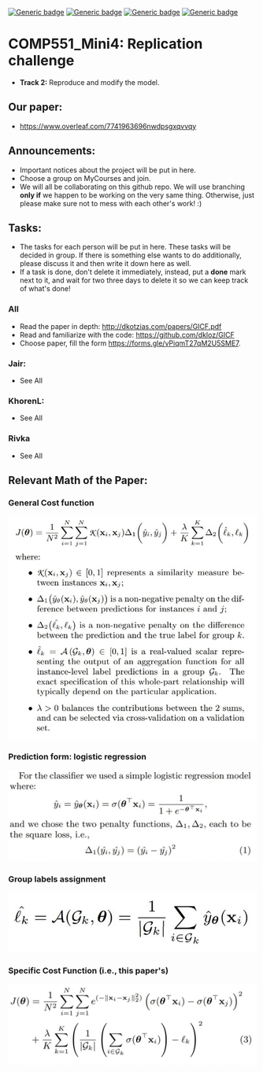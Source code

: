 [![Generic badge](https://img.shields.io/badge/Mini_project_4-blue.svg)](https://shields.io/)
[![Generic badge](https://img.shields.io/badge/Contributors-3-<COLOR>.svg)](https://shields.io/)
[![Generic badge](https://img.shields.io/badge/COMP551-Applied_Machine_Learning-red.svg)](https://shields.io/)
[![Generic badge](https://img.shields.io/badge/Neat_level-OVER_9000-green.svg)](https://shields.io/)

# COMP551_Mini4: Replication challenge 
- **Track 2:** Reproduce and modify the model. 

## Our paper: 
- https://www.overleaf.com/7741963696nwdpsgxqvvqy

## Announcements: 
- Important notices about the project will be put in here. 
- Choose a group on MyCourses and join. 
- We will all be collaborating on this github repo. We will use branching **only if** we happen to be working on the very same thing. Otherwise, just please make sure not to mess with each other's work! :)  
 
## Tasks: 
- The tasks for each person will be put in here. These tasks will be decided in group. 
If there is something else wants to do additionally, please discuss it and then write it down here as well. 
- If a task is done, don't delete it immediately, instead, put a **done** mark next to it, and wait for two three days to delete it so we can keep track of what's done! 

### All 
- Read the paper in depth: http://dkotzias.com/papers/GICF.pdf 
- Read and familiarize with the code: https://github.com/dkloz/GICF
- Choose paper, fill the form https://forms.gle/vPiqmT27qM2U5SME7. 


### Jair: 
- See All 

### KhorenL:  
- See All 

### Rivka
- See All 

## Relevant Math of the Paper: 

### General Cost function  

![](figs/General_cost_function.jpg)

### Prediction form: logistic regression 

![](figs/Prediction_logreg.jpg) 

### Group labels assignment 

![](figs/Group_label.jpg)

### Specific Cost Function (i.e., this paper's) 

![](figs/Specific_cost_function.jpg)




